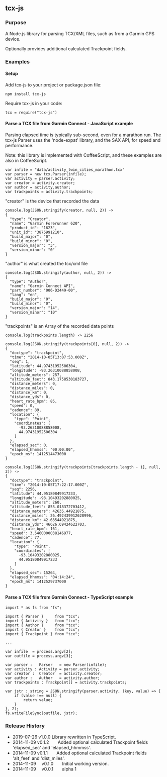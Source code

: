 ## tcx-js

### Purpose

A Node.js library for parsing TCX/XML files, such as from a Garmin GPS device.

Optionally provides additional calculated Trackpoint fields.

### Examples

#### Setup

Add tcx-js to your project or package.json file:
```
npm install tcx-js
```

Require tcx-js in your code:
```
tcx = require("tcx-js")
```

#### Parse a TCX file from Garmin Connect - JavaScript example

Parsing elapsed time is typically sub-second, even for a marathon run.
The tcx-js Parser uses the 'node-expat' library, and the SAX API, for speed and performance.

Note: this library is implemented with CoffeeScript, and these examples are also in CoffeeScript.

```
var infile = "data/activity_twin_cities_marathon.tcx"
var parser = new tcx.Parser(infile);
var activity = parser.activity;
var creator = activity.creator;
var author = activity.author;
var trackpoints = activity.trackpoints;
```

"creator" is the device that recorded the data

```
console.log(JSON.stringify(creator, null, 2)) ->
{
  "type": "Creator",
  "name": "Garmin Forerunner 620",
  "product_id": "1623",
  "unit_id": "3875991210",
  "build_major": "0",
  "build_minor": "0",
  "version_major": "3",
  "version_minor": "0"
}
```

"author" is what created the tcx/xml file

```
console.log(JSON.stringify(author, null, 2)) ->
{
  "type": "Author",
  "name": "Garmin Connect API",
  "part_number": "006-D2449-00",
  "lang": "en",
  "build_major": "0",
  "build_minor": "0",
  "version_major": "14",
  "version_minor": "10"
}
```

"trackpoints" is an Array of the recorded data points

```
console.log(trackpoints.length) -> 2256

console.log(JSON.stringify(trackpoints[0], null, 2)) ->
{
  "doctype": "trackpoint",
  "time": "2014-10-05T13:07:53.000Z",
  "seq": 1,
  "latitude": 44.97431952506304,
  "longitude": -93.26310088858008,
  "altitude_meters": 257,
  "altitude_feet": 843.1758530183727,
  "distance_meters": 0,
  "distance_miles": 0,
  "distance_km": 0,
  "distance_yds": 0,
  "heart_rate_bpm": 85,
  "speed": 0,
  "cadence": 89,
  "location": {
    "type": "Point",
    "coordinates": [
      -93.26310088858008,
      44.97431952506304
    ]
  },
  "elapsed_sec": 0,
  "elapsed_hhmmss": "00:00:00",
  "epoch_ms": 1412514473000
}

console.log(JSON.stringify(trackpoints[trackpoints.length - 1], null, 2)) ->
{
  "doctype": "trackpoint",
  "time": "2014-10-05T17:22:17.000Z",
  "seq": 2256,
  "latitude": 44.95180849917233,
  "longitude": -93.10493202880025,
  "altitude_meters": 260,
  "altitude_feet": 853.018372703412,
  "distance_meters": 42635.44921875,
  "distance_miles": 26.492439912628996,
  "distance_km": 42.63544921875,
  "distance_yds": 46626.69424622703,
  "heart_rate_bpm": 161,
  "speed": 3.5460000038146977,
  "cadence": 77,
  "location": {
    "type": "Point",
    "coordinates": [
      -93.10493202880025,
      44.95180849917233
    ]
  },
  "elapsed_sec": 15264,
  "elapsed_hhmmss": "04:14:24",
  "epoch_ms": 1412529737000
}
```

#### Parse a TCX file from Garmin Connect - TypeScript example

```
import * as fs from "fs";

import { Parser }     from "tcx";
import { Activity }   from "tcx";
import { Author }     from "tcx";
import { Creator }    from "tcx";
import { Trackpoint } from "tcx";

...

var infile  = process.argv[2];
var outfile = process.argv[3];

var parser :   Parser   = new Parser(infile);
var activity : Activity = parser.activity;
var creator :  Creator  = activity.creator;
var author :   Author   = activity.author;
var trackpoints : Trackpoint[] = activity.trackpoints;

var jstr : string = JSON.stringify(parser.activity, (key, value) => {
    if (value !== null) {
        return value;
    }
}, 2);
fs.writeFileSync(outfile, jstr);

```

### Release History

* 2019-07-26  v1.0.0  Library rewritten in TypeScript.
* 2014-11-09  v0.1.2  Added optional calculated Trackpoint fields 'elapsed_sec' and 'elapsed_hhmmss'.
* 2014-11-09  v0.1.1  Added optional calculated Trackpoint fields 'alt_feet' and 'dist_miles'.
* 2014-11-09  v0.1.0  Initial working version.
* 2014-11-09  v0.0.1  alpha 1
